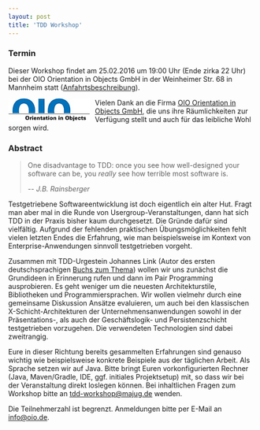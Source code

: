 ```yaml
---
layout: post
title: 'TDD Workshop'
---
```


### Termin

Dieser Workshop findet am 25.02.2016 um 19:00 Uhr (Ende zirka 22 Uhr) bei der OIO Orientation in Objects GmbH in der Weinheimer Str. 68 in Mannheim statt ([Anfahrtsbeschreibung](http://www.oio.de/unternehmen/kontakt/anfahrt.htm)).

<a href="http://www.oio.de/"><img src="/public/img/oio-logo.png" style="float:left; padding-right:10px;" /></a>
Vielen Dank an die Firma [OIO Orientation in Objects GmbH](http://www.oio.de/), die uns ihre Räumlichkeiten zur Verfügung stellt und auch für das leibliche Wohl sorgen wird.

### Abstract

> One disadvantage to TDD: once you see how well-designed your software can be, you *really* see how terrible most software is.
>
> -- <cite>J.B. Rainsberger</cite>

Testgetriebene Softwareentwicklung ist doch eigentlich ein alter Hut. Fragt man aber mal in die Runde von Usergroup-Veranstaltungen, dann hat sich TDD in der Praxis bisher kaum durchgesetzt. Die Gründe dafür sind vielfältig. Aufgrund der fehlenden praktischen Übungsmöglichkeiten fehlt vielen letzten Endes die Erfahrung, wie man beispielsweise im Kontext von Enterprise-Anwendungen sinnvoll testgetrieben vorgeht. 

Zusammen mit TDD-Urgestein Johannes Link (Autor des ersten deutschsprachigen [Buchs zum Thema](http://dpunkt.de/buecher/3379/Softwaretests%20mit%20JUnit.html)) wollen wir uns zunächst die Grundideen in Erinnerung rufen und dann im Pair Programming ausprobieren. Es geht weniger um die neuesten Architekturstile, Bibliotheken und Programmiersprachen. Wir wollen vielmehr durch eine gemeinsame Diskussion Ansätze evaluieren, um auch bei den klassischen X-Schicht-Architekturen der Unternehmensanwendungen sowohl in der Präsentations-, als auch der Geschäftslogik- und Persistenzschicht testgetrieben vorzugehen. Die verwendeten Technologien sind dabei zweitrangig.

Eure in dieser Richtung bereits gesammelten Erfahrungen sind genauso wichtig wie beispielsweise konkrete Beispiele aus der täglichen Arbeit. Als Sprache setzen wir auf Java. Bitte bringt Euren vorkonfigurierten Rechner (Java, Maven/Gradle, IDE, ggf. initiales Projektsetup) mit, so dass wir bei der Veranstaltung direkt loslegen können. Bei inhaltlichen Fragen zum Workshop bitte an [tdd-workshop@majug.de](mailto:tdd-workshop@majug.de) wenden.

Die Teilnehmerzahl ist begrenzt. Anmeldungen bitte per E-Mail an [info@oio.de](mailto:info@oio.de).
